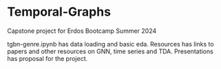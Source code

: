 # Temporal-Graphs
Capstone project for Erdos Bootcamp Summer 2024

tgbn-genre.ipynb has data loading and basic eda.
Resources has links to papers and other resources on GNN, time series and TDA.
Presentations has proposal for the project.
